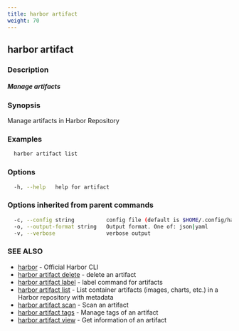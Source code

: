```yaml
---
title: harbor artifact
weight: 70
---
```

## harbor artifact

### Description

##### Manage artifacts

### Synopsis

Manage artifacts in Harbor Repository

### Examples

```sh
  harbor artifact list
```

### Options

```sh
  -h, --help   help for artifact
```

### Options inherited from parent commands

```sh
  -c, --config string          config file (default is $HOME/.config/harbor-cli/config.yaml)
  -o, --output-format string   Output format. One of: json|yaml
  -v, --verbose                verbose output
```

### SEE ALSO

* [harbor](harbor.md)	 - Official Harbor CLI
* [harbor artifact delete](harbor-artifact-delete.md)	 - delete an artifact
* [harbor artifact label](harbor-artifact-label.md)	 - label command for artifacts
* [harbor artifact list](harbor-artifact-list.md)	 - List container artifacts (images, charts, etc.) in a Harbor repository with metadata
* [harbor artifact scan](harbor-artifact-scan.md)	 - Scan an artifact
* [harbor artifact tags](harbor-artifact-tags.md)	 - Manage tags of an artifact
* [harbor artifact view](harbor-artifact-view.md)	 - Get information of an artifact

